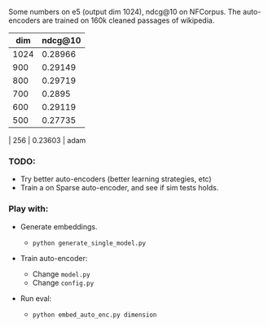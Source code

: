 Some numbers on e5 (output dim 1024), ndcg@10 on NFCorpus. The auto-encoders are trained  on 160k cleaned passages of wikipedia.  

|  dim      | ndcg@10 |
|-----------|---------|
| 1024      | 0.28966 |
| 900       | 0.29149 |
| 800       | 0.29719 |
| 700       | 0.2895  |
| 600       | 0.29119 |
| 500       | 0.27735 |



| 256 | 0.23603 |  adam



### TODO:

* Try better auto-encoders (better learning strategies, etc)
* Train a on Sparse auto-encoder, and see if sim tests holds.





### Play with:

* Generate embeddings.
    * `python generate_single_model.py`

* Train auto-encoder:
    * Change `model.py` 
    * Change `config.py`

* Run eval:
    * `python embed_auto_enc.py dimension`
